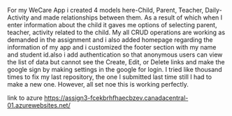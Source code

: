 For my WeCare App i created 4 models here-Child, Parent, Teacher, Daily-Activity and made relationships between them. As a result of which when I enter information about the child it gaves me options of selecting parent, teacher, activity related to the child. My all CRUD operations are working as demanded in the assignment and i also added homepage regarding the information of my app and i customized the footer section with my name and student id.also i add authentication so that anonymous users can view the list of data but cannot see the Create, Edit, or Delete links and make the google sign by making settings in the google for login. I tried like thousand times to fix my last repository, the one I submitted last time still I had to make a new one. However, all set noe this is working perfectly.

link to azure https://assign3-fcekbrhfhaecbzev.canadacentral-01.azurewebsites.net/
